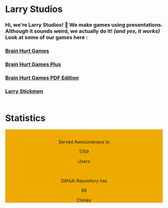 # Larry Studios

### Hi, we're Larry Studios! 👋  We make **games** using **presentations**. Although it sounds weird, we actually do it! *(and yes, it works)* Look at some of our games here : <br>
### [Brain Hurt Games](https://github.com/larrystudios/brainhurtgames/releases)<br>
### [Brain Hurt Games Plus](https://github.com/larrystudios/brainhurtplus/releases)<br>
### [Brain Hurt Games PDF Edition](https://github.com/larrystudios/brainhurtpdf/releases)<br>
### [Larry Stickmen](https://github.com/larrystudios/larrystickmen/releases)<br><br>


# Statistics

<html>
    <head>
        <meta name="viewport" content="width=device-width, initial-scale=1.0">
    </head>
    <link href= "https://cdn.jsdelivr.net/npm/bootstrap@5.0.0-beta1/dist/css/bootstrap.min.css" rel="stylesheet" integrity="sha384-giJF6kkoqNQ00vy+HMDP7azOuL0xtbfIcaT9wjKHr8RbDVddVHyTfAAsrekwKmP1" crossorigin="anonymous">
    <style>
        .container{
            background-color: #eeaa00;
        }
        p{
           text-align: center; 
        }
    </style>
    <body onload="load()"> 
        <p>
            <div class="container">
                <div class="row">
                  <div class="col-sm">
                      <br>
                      <p class="text-light">Served Awesomeness to</p>
                      <p id='01' class="fs-2 text-light">1769</p>
                      <p class="text-light">Users</p>
                  </div>
                  <div class="col-sm">
                      <br>
                      <p class="text-light">GitHub Repository has</p>
                    <p id='02' class="fs-2 text-light">98</p>
                    <p class="text-light">Clones</p>     
    <script src="stats.js"></script>   
    <!-- Last Updated 3 Dec 2021 -->


